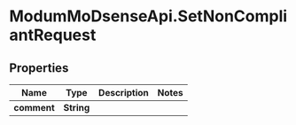 # ModumMoDsenseApi.SetNonCompliantRequest

## Properties

Name | Type | Description | Notes
------------ | ------------- | ------------- | -------------
**comment** | **String** |  | 


